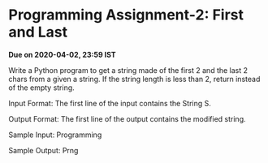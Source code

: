 #
# Programming Assignment-2: First and Last

**Due on 2020-04-02, 23:59 IST**

Write a Python program to get a string made of the first 2 and the last 2 chars from a given a string. If the string length is less than 2, return instead of the empty string.

Input Format:
The first line of the input contains the String S.

Output Format:
The first line of the output contains the modified string.

Sample Input:
Programming

Sample Output:
Prng
